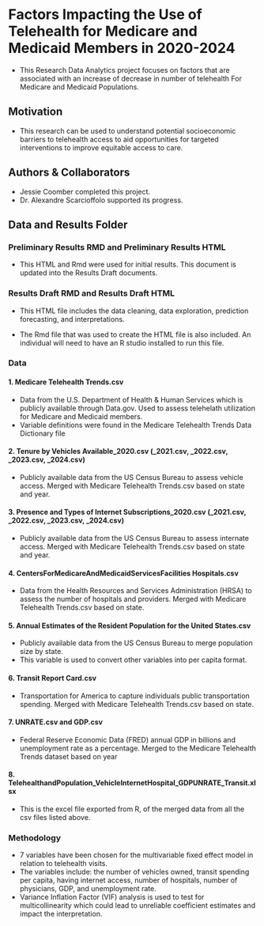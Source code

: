 # Factors Impacting the Use of Telehealth for Medicare and Medicaid Members in 2020-2024

* This Research Data Analytics project focuses on factors that are associated with an increase of decrease in number of telehealth For Medicare and Medicaid Populations.

## Motivation

* This research can be used to understand potential socioeconomic barriers to telehealth access to aid opportunities for targeted interventions to improve equitable access to care.

## Authors & Collaborators 

* Jessie Coomber completed this project. 
* Dr. Alexandre Scarcioffolo supported its progress.

## Data and Results Folder

### Preliminary Results RMD and Preliminary Results HTML

* This HTML and Rmd were used for initial results. This document is updated into the Results Draft documents.

### Results Draft RMD and Results Draft HTML

* This HTML file includes the data cleaning, data exploration, prediction forecasting, and interpretations.

* The Rmd file that was used to create the HTML file is also included. An individual will need to have an R studio installed to run this file.

### Data 

#### 1. Medicare Telehealth Trends.csv
* Data from the U.S. Department of Health & Human Services which is publicly available through Data.gov. Used to assess telehelath utilization for Medicare and Medicaid members.
* Variable definitions were found in the Medicare Telehealth Trends Data Dictionary file

#### 2. Tenure by Vehicles Available_2020.csv (_2021.csv, _2022.csv, _2023.csv, _2024.csv)
* Publicly available data from the US Census Bureau to assess vehicle access. Merged with Medicare Telehealth Trends.csv based on state and year.

#### 3. Presence and Types of Internet Subscriptions_2020.csv (_2021.csv, _2022.csv, _2023.csv, _2024.csv)
* Publicly available data from the US Census Bureau to assess internate access. Merged with Medicare Telehealth Trends.csv based on state and year.

#### 4. CentersForMedicareAndMedicaidServicesFacilities Hospitals.csv
* Data from the Health Resources and Services Administration (HRSA) to assess the number of hospitals and providers. Merged with Medicare Telehealth Trends.csv based on state.

#### 5. Annual Estimates of the Resident Population for the United States.csv
* Publicly available data from the US Census Bureau to merge population size by state.
* This variable is used to convert other variables into per capita format.

#### 6. Transit Report Card.csv
* Transportation for America to capture individuals public transportation spending. Merged with Medicare Telehealth Trends.csv based on state.

#### 7. UNRATE.csv and GDP.csv
* Federal Reserve Economic Data (FRED) annual GDP in billions and unemployment rate as a percentage. Merged to the Medicare Telehealth Trends dataset based on year

#### 8. TelehealthandPopulation_VehicleInternetHospital_GDPUNRATE_Transit.xlsx
* This is the excel file exported from R, of the merged data from all the csv files listed above.

### Methodology
* 7 variables have been chosen for the multivariable fixed effect model in relation to telehealth visits. 
* The variables include: the number of vehicles owned, transit spending per capita, having internet access, number of hospitals, number of physicians, GDP, and unemployment rate.
* Variance Inflation Factor (VIF) analysis is used to test for multicollinearity which could lead to unreliable coefficient estimates and impact the interpretation.


